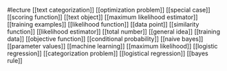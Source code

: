#lecture
[[text categorization]]
[[optimization problem]]
[[special case]]
[[scoring function]]
[[text object]]
[[maximum likelihood estimator]]
[[training examples]]
[[likelihood function]]
[[data point]]
[[similarity function]]
[[likelihood estimator]]
[[total number]]
[[general idea]]
[[training data]]
[[objective function]]
[[conditional probability]]
[[naive bayes]]
[[parameter values]]
[[machine learning]]
[[maximum likelihood]]
[[logistic regression]]
[[categorization problem]]
[[logistical regression]]
[[bayes rule]]
